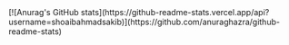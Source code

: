 <!--- 👋 Hi, I’m @shoaibahmadsakib
- 👀 I’m interested in Web developing
- 🌱 I’m currently learning React and Redux
- 💞️ I’m looking to collaborate on Reactjs developer
- 📫 How to reach me ...---!>








[![Anurag's GitHub stats](https://github-readme-stats.vercel.app/api?username=shoaibahmadsakib)](https://github.com/anuraghazra/github-readme-stats)

<!---
shoaibahmadsakib/shoaibahmadsakib is a ✨ special ✨ repository because its `README.md` (this file) appears on your GitHub profile.
You can click the Preview link to take a look at your changes.
--->
